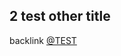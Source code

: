 <a id='x-2840ANTS-DOC-TEST-2FTEST-3A-3A-40TEST-OTHER-2040ANTS-DOC-2FLOCATIVES-3ASECTION-29'></a>

## 2 test other title

backlink [@TEST][914a]

  [914a]: ../test.md#x-2840ANTS-DOC-TEST-2FTEST-3A-3A-40TEST-2040ANTS-DOC-2FLOCATIVES-3ASECTION-29 "40ANTS-DOC-TEST/TEST::@TEST"
